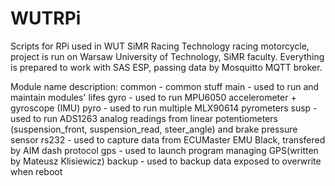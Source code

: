 # WUTRPi
Scripts for RPi used in WUT SiMR Racing Technology racing motorcycle, project is run on Warsaw University of Technology, SiMR faculty.
Everything is prepared to work with SAS ESP, passing data by Mosquitto MQTT broker.

Module name description:
common - common stuff
main - used to run and maintain modules' lifes
gyro - used to run MPU6050 accelerometer + gyroscope (IMU)
pyro - used to run multiple MLX90614 pyrometers
susp - used to run ADS1263 analog readings from linear potentiometers (suspension_front, suspension_read, steer_angle) and brake pressure sensor
rs232 - used to capture data from ECUMaster EMU Black, transfered by AIM dash protocol
gps - used to launch program managing GPS(written by Mateusz Klisiewicz) 
backup - used to backup data exposed to overwrite when reboot


